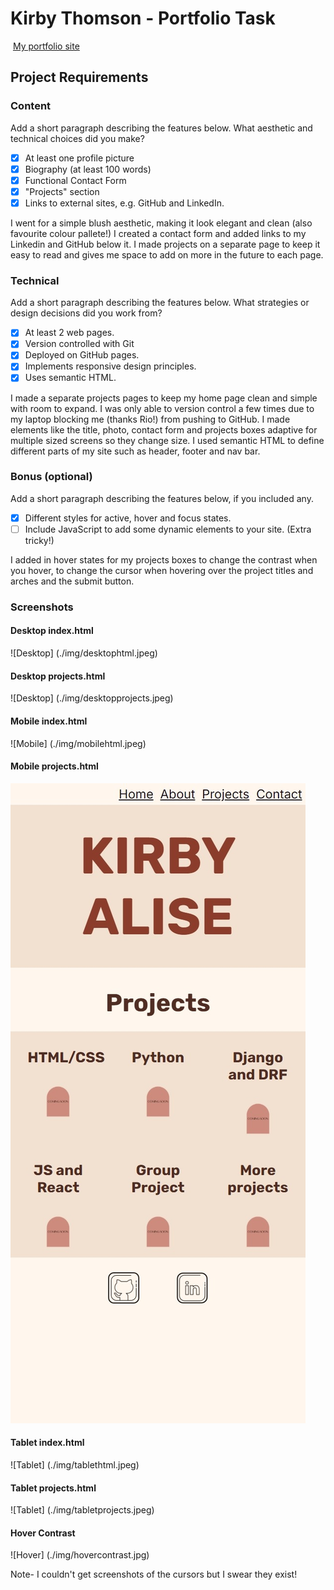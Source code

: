 #  Kirby Thomson - Portfolio Task
​
[My portfolio site](kirbyalise.github.io)
​
## Project Requirements

### Content
 Add a short paragraph describing the features below. What aesthetic and technical choices did you make? 
- [x] At least one profile picture
- [x] Biography (at least 100 words)
- [x] Functional Contact Form
- [x] "Projects" section
- [x] Links to external sites, e.g. GitHub and LinkedIn.

I went for a simple blush aesthetic, making it look elegant and clean (also favourite colour pallete!) I created a contact form and added links to my Linkedin and GitHub below it. I made projects on a separate page to keep it easy to read and ​gives me space to add on more in the future to each page. 

### Technical
 Add a short paragraph describing the features below. What strategies or design decisions did you work from? 
- [x] At least 2 web pages.
- [x] Version controlled with Git
- [x] Deployed on GitHub pages.
- [x] Implements responsive design principles.
- [x] Uses semantic HTML.

I made a separate projects pages to keep my home page clean and simple with room to expand. I was only able to version control a few times due to my laptop blocking me (thanks Rio!) from pushing to GitHub. I made elements like the title, photo, contact form and projects boxes adaptive for multiple sized screens so they change size. I used semantic HTML to define different parts of my site such as header, footer and nav bar.  

### Bonus (optional)
 Add a short paragraph describing the features below, if you included any. 
- [x] Different styles for active, hover and focus states.
- [ ] Include JavaScript to add some dynamic elements to your site. (Extra tricky!)

I added in hover states for my projects boxes to change the contrast when you hover, to change the cursor when hovering over the project titles and arches and the submit button. 
​
### Screenshots

#### Desktop index.html
![Desktop] (./img/desktophtml.jpeg)

#### Desktop projects.html
![Desktop] (./img/desktopprojects.jpeg)

#### Mobile index.html 
![Mobile] (./img/mobilehtml.jpeg)

#### Mobile projects.html 
![Mobile](./img/mobileprojects.jpeg)

#### Tablet index.html
![Tablet] (./img/tablethtml.jpeg)

#### Tablet projects.html
![Tablet] (./img/tabletprojects.jpeg)

#### Hover Contrast 
![Hover] (./img/hovercontrast.jpg)

Note- I couldn't get screenshots of the cursors but I swear they exist!
